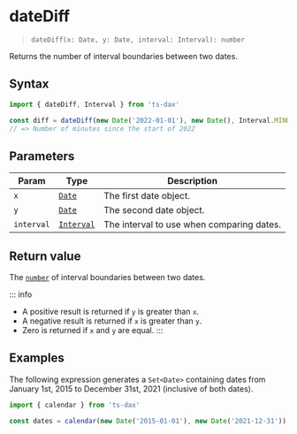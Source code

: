 # dateDiff

> `dateDiff(x: Date, y: Date, interval: Interval): number`

Returns the number of interval boundaries between two dates.

## Syntax

```ts
import { dateDiff, Interval } from 'ts-dax'

const diff = dateDiff(new Date('2022-01-01'), new Date(), Interval.MINUTE)
// => Number of minutes since the start of 2022
```

## Parameters

| Param      | Type                   | Description                               |
| ---------- | ---------------------- | ----------------------------------------- |
| `x`        | [`Date`][date]         | The first date object.                    |
| `y`        | [`Date`][date]         | The second date object.                   |
| `interval` | [`Interval`][interval] | The interval to use when comparing dates. |

## Return value

The [`number`][number] of interval boundaries between two dates.

::: info

- A positive result is returned if `y` is greater than `x`.
- A negative result is returned if `x` is greater than `y`.
- Zero is returned if `x` and `y` are equal.
  :::

## Examples

The following expression generates a `Set<Date>` containing dates from January 1st, 2015 to December 31st, 2021 (inclusive of both dates).

```ts
import { calendar } from 'ts-dax'

const dates = calendar(new Date('2015-01-01'), new Date('2021-12-31'))
```

[date]: /guide/date-objects
[interval]: /guide/misc/interval
[number]: https://developer.mozilla.org/en-US/docs/Web/JavaScript/Reference/Global_Objects/Number
